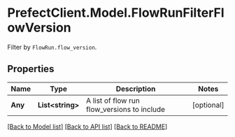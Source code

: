 # PrefectClient.Model.FlowRunFilterFlowVersion
Filter by `FlowRun.flow_version`.

## Properties

Name | Type | Description | Notes
------------ | ------------- | ------------- | -------------
**Any** | **List&lt;string&gt;** | A list of flow run flow_versions to include | [optional] 

[[Back to Model list]](../README.md#documentation-for-models) [[Back to API list]](../README.md#documentation-for-api-endpoints) [[Back to README]](../README.md)

